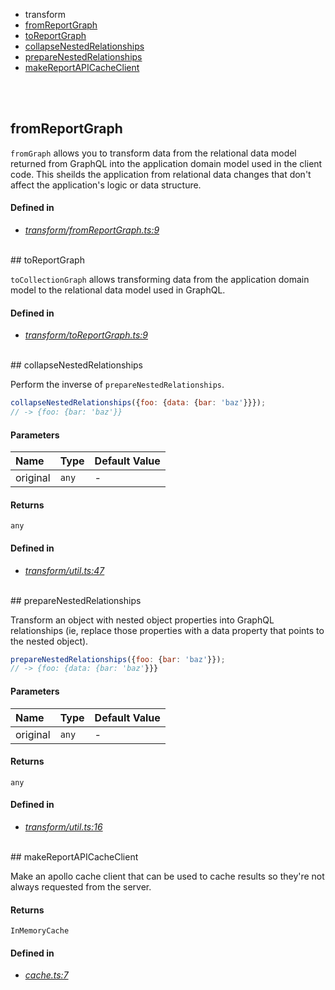 - transform
 - <a href="#fromreportgraph">fromReportGraph</a>
 - <a href="#toreportgraph">toReportGraph</a>
 - <a href="#collapsenestedrelationships">collapseNestedRelationships</a>
 - <a href="#preparenestedrelationships">prepareNestedRelationships</a>
- <a href="#makereportapicacheclient">makeReportAPICacheClient</a>

<br/><br/>
## fromReportGraph

`fromGraph` allows you to transform data from
the relational data model returned from GraphQL into
the application domain model used in the client code.
This sheilds the application from relational data changes
that don't affect the application's logic or data structure.





#### Defined in
- *[transform/fromReportGraph.ts:9](https://github.com/Apartment-Snapshot/snapshot-ui/tree/main/app/src/services/report-api/transform/fromReportGraph.ts#L9)*

<br/>## toReportGraph

`toCollectionGraph` allows transforming data
from the application domain model to
the relational data model used in GraphQL.





#### Defined in
- *[transform/toReportGraph.ts:9](https://github.com/Apartment-Snapshot/snapshot-ui/tree/main/app/src/services/report-api/transform/toReportGraph.ts#L9)*

<br/>## collapseNestedRelationships


Perform the inverse of `prepareNestedRelationships`.

```js
collapseNestedRelationships({foo: {data: {bar: 'baz'}}});
// -> {foo: {bar: 'baz'}}
```



#### Parameters
| Name | Type | Default Value |
| :--- | :--- | :------------ |
| original | `any` | *-* |


#### Returns
`any`


#### Defined in
- *[transform/util.ts:47](https://github.com/Apartment-Snapshot/snapshot-ui/tree/main/app/src/services/report-api/transform/util.ts#L47)*

<br/>## prepareNestedRelationships


Transform an object with nested object properties into
GraphQL relationships (ie, replace those properties with
a data property that points to the nested object).

```js
prepareNestedRelationships({foo: {bar: 'baz'}});
// -> {foo: {data: {bar: 'baz'}}}
```



#### Parameters
| Name | Type | Default Value |
| :--- | :--- | :------------ |
| original | `any` | *-* |


#### Returns
`any`


#### Defined in
- *[transform/util.ts:16](https://github.com/Apartment-Snapshot/snapshot-ui/tree/main/app/src/services/report-api/transform/util.ts#L16)*

<br/>## makeReportAPICacheClient


Make an apollo cache client that can be used to cache results so they're
not always requested from the server.





#### Returns
`InMemoryCache`


#### Defined in
- *[cache.ts:7](https://github.com/Apartment-Snapshot/snapshot-ui/tree/main/app/src/services/report-api/cache.ts#L7)*

<br/>